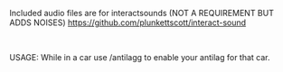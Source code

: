 Included audio files are for interactsounds (NOT A REQUIREMENT BUT ADDS NOISES)
https://github.com/plunkettscott/interact-sound


<br>

USAGE: 
While in a car use /antilagg to enable your antilag for that car.

